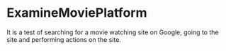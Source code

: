 # ExamineMoviePlatform
 It is a test of searching for a movie watching site on Google, going to the site and performing actions on the site.
